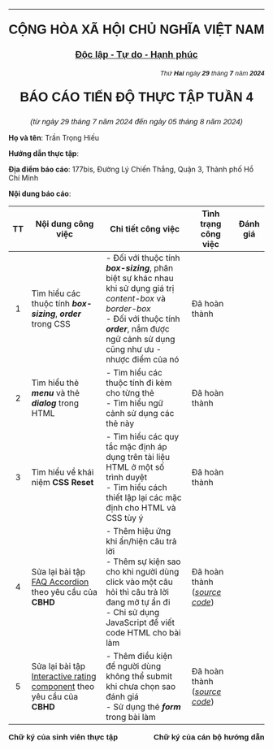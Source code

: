 ---

<p align="center" style="font-family: 'Arial', sans-serif; font-size: 25px; font-weight: 600;">
CỘNG HÒA XÃ HỘI CHỦ NGHĨA VIỆT NAM
</p>

<p align="center" style="font-family: 'Arial', sans-serif; font-size: 18px; font-weight: 600;">
<span style="text-decoration:underline">Độc lập - Tự do - Hạnh phúc</span>
</p>

<p align="right" style="font-family: 'Arial', sans-serif; font-size: 13px; font-weight: 400; font-style: italic">
Thứ <strong>Hai</strong> ngày <strong>29</strong> tháng <strong>7</strong> năm <strong>2024</strong>
</p>

<p align="center" style="font-family: 'Arial', sans-serif; font-size: 25px; font-weight: 600;">
BÁO CÁO TIẾN ĐỘ THỰC TẬP TUẦN 4
</p>

<p align="center" style="font-family: 'Arial', sans-serif; font-size: 15px; font-weight: 400; font-style: italic">
(từ ngày 29 tháng 7 năm 2024 đến ngày 05 tháng 8 năm 2024)
</p>

**Họ và tên**: Trần Trọng Hiếu

**Hướng dẫn thực tập**:

**Địa điểm báo cáo**: 177bis, Đường Lý Chiến Thắng, Quận 3, Thành phố Hồ Chí Minh

**Nội dung báo cáo**:

|  TT   | Nội dung công việc                                                    | Chi tiết công việc                                                                                                                                                           | Tình trạng công việc | Đánh giá |
| :---: | --------------------------------------------------------------------- | ---------------------------------------------------------------------------------------------------------------------------------------------------------------------------- | -------------------- | -------- |
| 1 | Tìm hiểu các thuộc tính ***box-sizing***, ***order*** trong CSS | - Đối với thuộc tính ***box-sizing***, phân biệt sự khác nhau khi sử dụng giá trị _content-box_ và _border-box_ <br> - Đối với thuộc tính ***order***, nắm được ngữ cảnh sử dụng cũng như ưu - nhược điểm của nó | Đã hoàn thành |  |
| 2 | Tìm hiểu thẻ ***menu*** và thẻ ***dialog*** trong HTML | - Tìm hiểu các thuộc tính đi kèm cho từng thẻ <br> - Tìm hiểu ngữ cảnh sử dụng các thẻ này | Đã hoàn thành |  |
| 3 | Tìm hiểu về khái niệm **CSS Reset** | - Tìm hiểu các quy tắc mặc định áp dụng trên tài liệu HTML ở một số trình duyệt <br> - Tìm hiểu cách thiết lập lại các mặc định cho HTML và CSS tùy ý | Đã hoàn thành |  |
| 4 | Sửa lại bài tập [FAQ Accordion](https://www.frontendmentor.io/challenges/faq-accordion-wyfFdeBwBz) theo yêu cầu của **CBHD** | - Thêm hiệu ứng khi ẩn/hiện câu trả lời <br> - Thêm sự kiện sao cho khi người dùng click vào một câu hỏi thì câu trả lời đang mở tự ẩn đi <br> - Chỉ sử dụng JavaScript để viết code HTML cho bài làm | Đã hoàn thành ([_source code_](https://github.com/hieutrantrong21520859MMCL21/FrontEndPractice_Intern_FAQ_Accordion)) |
| 5 | Sửa lại bài tập [Interactive rating component](https://www.frontendmentor.io/challenges/interactive-rating-component-koxpeBUmI) theo yêu cầu của **CBHD** | - Thêm điều kiện để người dùng không thể submit khi chưa chọn sao đánh giá <br> - Sử dụng thẻ ***form*** trong bài làm | Đã hoàn thành ([_source code_](https://github.com/hieutrantrong21520859MMCL21/FrontEndPractice_Intern_InteractiveRatingComponent/tree/using-form-tag)) |

<footer>
    <p style="display: flex; justify-content: space-between;">
      <span style="font-family: 'Arial', sans-serif; font-size: 15px; font-weight: 600;"">
        Chữ ký của sinh viên thực tập
      </span>
      <span style="font-family: 'Arial', sans-serif; font-size: 15px; font-weight: 600;">
        Chữ ký của cán bộ hướng dẫn
      </span>
    </p>
</footer>